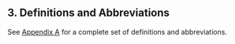<div class="breaker"></div>
<a name="sec3"></a>

## 3. Definitions and Abbreviations

See [Appendix A](#def-and-acr) for a complete set of definitions and abbreviations.
